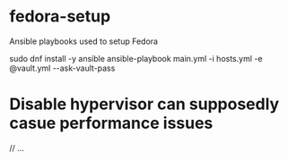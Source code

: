 # fedora-setup
Ansible playbooks used to setup Fedora

sudo dnf install -y ansible
ansible-playbook main.yml -i hosts.yml -e @vault.yml --ask-vault-pass

# Disable hypervisor can supposedly casue performance issues
 <cpu mode='host-model' check='none'>
    // ...
    <feature policy='disable' name='hypervisor'/>
 </cpu>

